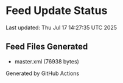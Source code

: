 # Feed Update Status
Last updated: Thu Jul 17 14:27:35 UTC 2025

## Feed Files Generated
- master.xml (76938 bytes)

Generated by GitHub Actions
